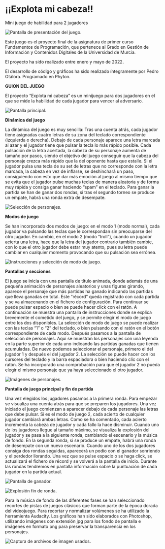 # ¡¡Explota mi cabeza!!
Mini juego de habilidad para 2 jugadores

![Pantalla de presentación del juego.](screenshots/image1.png)

Este juego es el proyecto final de la asignatura de primer curso Fundamentos de Programación, que pertenece al Grado en Gestión de Información y Contenidos Digitales de la Universidad de Murcia.

El proyecto ha sido realizado entre enero y mayo de 2022.

El desarrollo de código y gráficos ha sido realizado íntegramente por Pedro Otálora.
Programado en Phyton.

**GUION DEL JUEGO**

El proyecto “Explota mi cabeza” es un minijuego para dos jugadores en el que se mide la habilidad de cada jugador para vencer al adversario.

![Pantalla principal.](screenshots/image2.png)

**Dinámica del juego**

La dinámica del juego es muy sencilla: Tras una cuenta atrás, cada jugador tiene asignadas cuatro letras de su zona del teclado correspondiente (izquierda o derecha). Debajo de cada personaje aparece una letra marcada al azar y el jugador tiene que pulsar la tecla lo más rápido posible. Cada pulsación de la letra acertada, la cabeza de su personaje aumenta de tamaño por pasos, siendo el objetivo del juego conseguir que la cabeza del personaje crezca más rápido que la del oponente hasta que estalle. Si el jugador pulsa una tecla de su set de letras que no corresponde con la letra marcada, la cabeza en vez de inflarse, se deshinchará un paso, consiguiendo con esto que dar más emoción al juego al mismo tiempo que se evita que el jugador pulse muchas teclas de manera aleatoria y de forma muy rápida y consiga ganar haciendo “spam” en el teclado.
Para ganar la partida se han de ganar dos rondas, si tras el segundo torneo se produce un empate, habrá una ronda extra de desempate.

![Selección de personajes.](screenshots/image3.png)

**Modos de juego**

Se han incorporado dos modos de juego: en el modo 1 (modo normal), cada jugador va pulsando las teclas que le correspondan sin preocuparse del otro jugador. En cambio, en el modo 2 (modo “troll”), cuando un jugador acierta una letra, hace que la letra del jugador contrario también cambie, con lo que el otro jugador debe estar muy atento, pues su letra puede cambiar en cualquier momento provocando que su pulsación sea errónea.

![Instrucciones y selección de modo de juego.](screenshots/image4.png)

**Pantallas y secciones**

El juego se inicia con una pantalla de título animada, donde además de una pequeña animación de personajes aleatorios y unas figuras girando, aparece el personaje que más partidas ha ganado indicando las partidas que lleva ganadas en total. Este “récord” queda registrado con cada partida y se va almacenando en el fichero de configuración. Para continuar se puede pulsar espacio o bien se puede hacer click con el ratón.
A continuación se muestra una pantalla de instrucciones donde se explica brevemente el cometido del juego, y se permite elegir el modo de juego entre los dos disponibles. La selección de modo de juego se puede realizar con las teclas “1” o “2” del teclado, o bien pulsando con el ratón en el botón correspondiente de cada modo.
Después pasamos a la pantalla de selección de personajes. Aquí se muestran los personajes con una leyenda en la parte superior de cada uno indicando las partidas ganadas que tienen acumuladas. De nuevo podemos seleccionar el personaje, primero el del jugador 1 y después el del jugador 2. La selección se puede hacer  con los cursores del teclado y la barra espaciadora o bien haciendo clic con el ratón. Se ha incorporado una comprobación para que el jugador 2 no pueda elegir el mismo personaje que ya haya seleccionado el otro jugador.

![Imágenes de personajes.](screenshots/image7.png)

**Pantalla de juego principal y fin de partida**

Una vez elegidos los jugadores pasamos a la primera ronda. Para empezar se visualiza una cuenta atrás para que se preparen los jugadores. Una vez iniciado el juego comienzan a aparecer debajo de cada personaje las letras que debe pulsar. Si es el modo de juego 2, cada acierto de cualquier jugador cambiará ambas letras. Como se ha comentado, cada acierto incrementa la cabeza de jugador y cada fallo la hace disminuir. Cuando uno de los jugadores llegue al tamaño máximo, se visualiza la explosión del jugador y se pasa a la siguiente ronda, cambiando el escenario y la música de fondo. En la segunda ronda, si se produce un empate, habrá una ronda de desempate con un nuevo escenario. Cuando uno de los dos jugadores consiga dos rondas seguidas, aparecerá un podio con el ganador sonriendo y el perdedor llorando. Una vez que se pulse espacio o se haga click, se actualizará el fichero de récord y se volverá a la pantalla de inicio. Durante las rondas tendremos en pantalla información sobre la puntuación de cada jugador en la partida actual.

![Pantalla de ganador.](screenshots/image6.png)

![Explosión fin de ronda.](screenshots/image8.png)

Para la música de fondo de las diferentes fases se han seleccionado recortes de pistas de juegos clásicos que forman parte de la época dorada del videojuego. Para recortar y normalizar volúmenes se ha utilizado la herramienta Audacity.
Los gráficos han sido elaborados con Photoshop, utilizando imágenes con extensión jpg para los fondo de pantalla e imágenes en formato png para preservar la transparencia en los personajes.

![Captura de archivos de imagen usados.](screenshots/image5.png)
